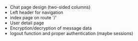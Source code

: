 - Chat page design (two-sided columns)
- Left header for navigation
- index page on route '/'
- User detail page
- Encryption/decryption of message data
- logout function and proper authentication (maybe sessions)
